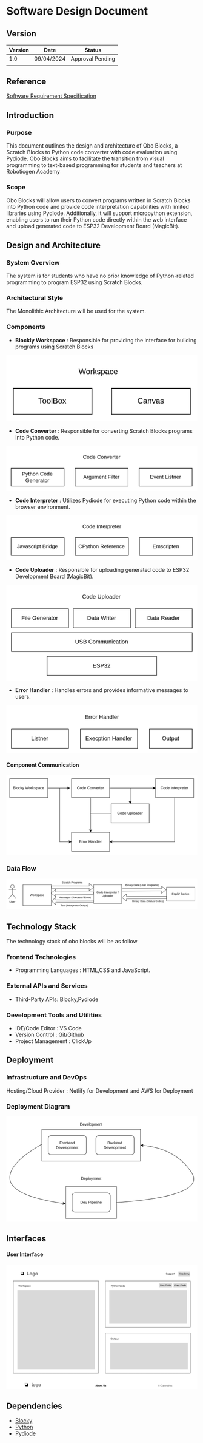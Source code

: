 # **Software** **Design Document**

## Version

| Version | Date | Status |
| ---| ---| --- |
| 1.0 | 09/04/2024 | Approval Pending |
|  |  |  |

## Reference

[Software Requirement Specification](SRS.md)

## Introduction

### Purpose

This document outlines the design and architecture of Obo Blocks, a Scratch Blocks to Python code converter with code evaluation using Pydiode. Obo Blocks aims to facilitate the transition from visual programming to text-based programming for students and teachers at Roboticgen Academy

### Scope

Obo Blocks will allow users to convert programs written in Scratch Blocks into Python code and provide code interpretation capabilities with limited libraries using Pydiode. Additionally, it will support micropython extension, enabling users to run their Python code directly within the web interface and upload generated code to ESP32 Development Board (MagicBit).

## Design and Architecture

### System Overview

The system is for students who have no prior knowledge of Python-related programming to program ESP32 using Scratch Blocks.

### Architectural Style

The Monolithic Architecture will be used for the system.

### Components

*   **Blockly Workspace** : Responsible for providing the interface for building programs using Scratch Blocks

![](images/workspace.png)


*   **Code Converter** : Responsible for converting Scratch Blocks programs into Python code.

![](images/codeconverter.png)

*   **Code Interpreter** : Utilizes Pydiode for executing Python code within the browser environment.

![](images/codeinterpreter.png)

*   **Code Uploader** : Responsible for uploading generated code to ESP32 Development Board (MagicBit).

![](images/codeuploader.png)

*   **Error Handler** : Handles errors and provides informative messages to users.

![](images/errorhandler.png)

#### Component Communication

![](images/componentcommunication.png)

### Data Flow

![](images/dataflow.png)

## Technology Stack

The technology stack of obo blocks will be as follow

### Frontend Technologies

*   Programming Languages : HTML,CSS and JavaScript.

### External APIs and Services

*   Third-Party APIs: Blocky,Pydiode

### Development Tools and Utilities

*   IDE/Code Editor : VS Code
*   Version Control : Git/Github
*   Project Management : ClickUp

## Deployment

### Infrastructure and DevOps

Hosting/Cloud Provider : Netlify for Development and AWS for Deployment

### Deployment Diagram

![](images/deploymentdiagram.png)

## Interfaces

#### User Interface

#### ![](images/UI.png)

## Dependencies

*   [Blocky](https://developers.google.com/blockly)
*   [Python](https://www.python.org/)
*   [Pydiode](https://pyodide.org/en/stable/)

  